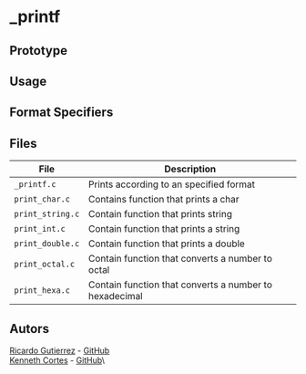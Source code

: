 # \_printf

## Prototype

## Usage

## Format Specifiers

## Files
File | Description
--- | ---
`_printf.c` | Prints according to an specified format
`print_char.c` | Contains function that prints a char
`print_string.c` | Contain function that prints string
`print_int.c` | Contain function that prints a string
`print_double.c` | Contain function that prints a double
`print_octal.c` | Contain function that converts a number to octal
`print_hexa.c` | Contain function that converts a number to hexadecimal

## Autors

[Ricardo Gutierrez](https://twitter.com/kyeeh) - [GitHub](https://github.com/kyeeh)\
[Kenneth Cortes](https://twitter.com/Kenneth_ca7) - [GitHub](https://github.com/Kenneth-ca)\


